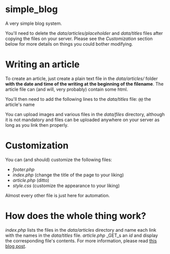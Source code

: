 # simple_blog
A very simple blog system.

You'll need to delete the *data/articles/placeholder* and *data/titles* files after copying the files on your server.
Please see the _Customization_ section below for more details on things you could bother modifying.

# Writing an article
To create an article, just create a plain text file in the *data/articles/* folder __with the date and time of the
writing at the beginning of the filename__. The article file can (and will, very probably) contain some html.

You'll then need to add the following lines to the *data/titles* file:
` @@
` the article's name

You can upload images and various files in the *data/files* directory, although it is not mandatory and files can be
uploaded anywhere on your server as long as you link then properly.

# Customization
You can (and should) customize the following files:

* *footer.php*
* *index.php* (change the title of the page to your liking)
* *article.php* (ditto)
* *style.css* (customize the appearance to your liking)

Almost every other file is just here for automation.

# How does the whole thing work?
*index.php* lists the files in the *data/articles* directory and name each link with the names in the *data/titles*
file. *article.php* _GET_s an _id_ and display the corresponding file's contents. For more information, please read
[this blog post](http://martin.thepig.chez.com/log/article.php?id=2).
